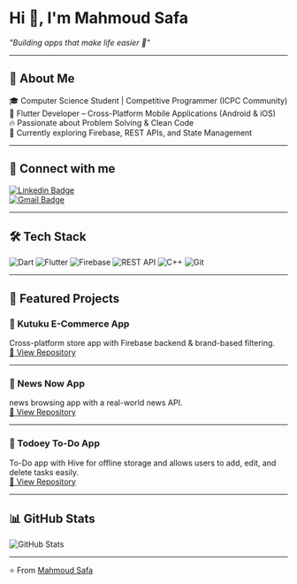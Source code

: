 # Hi 👋, I'm Mahmoud Safa
_"Building apps that make life easier 🚀"_

---

## 🚀 About Me  
🎓 Computer Science Student | Competitive Programmer (ICPC Community)  
📱 Flutter Developer – Cross-Platform Mobile Applications (Android & iOS)  
🔥 Passionate about Problem Solving & Clean Code  
🌱 Currently exploring Firebase, REST APIs, and State Management  

---

## 📩 Connect with me  
[![Linkedin Badge](https://img.shields.io/badge/-Mahmoud%20Safa-blue?style=for-the-badge&logo=Linkedin&logoColor=white)](https://linkedin.com/in/20mahmoud-safa06/)  
[![Gmail Badge](https://img.shields.io/badge/-Gmail-red?style=for-the-badge&logo=Gmail&logoColor=white)](mailto:mahmoudsafa220@gmail.com)

---

## 🛠 Tech Stack  
![Dart](https://img.shields.io/badge/-Dart-0175C2?style=for-the-badge&logo=dart&logoColor=white)
![Flutter](https://img.shields.io/badge/-Flutter-02569B?style=for-the-badge&logo=flutter&logoColor=white)
![Firebase](https://img.shields.io/badge/-Firebase-FFCA28?style=for-the-badge&logo=firebase&logoColor=black)
![REST API](https://img.shields.io/badge/-REST%20API-009688?style=for-the-badge&logo=api&logoColor=white)
![C++](https://img.shields.io/badge/-C++-00599C?style=for-the-badge&logo=c%2B%2B&logoColor=white)
![Git](https://img.shields.io/badge/-Git-F05032?style=for-the-badge&logo=git&logoColor=white)

---

## 📂 Featured Projects  

### 👟 Kutuku E-Commerce App  
Cross-platform store app with Firebase backend & brand-based filtering.  
[🔗 View Repository](https://github.com/20Mahmoud06/Kutuku)


---

### 📰 News Now App  
news browsing app with a real-world news API.  
[🔗 View Repository](https://github.com/20Mahmoud06/news)

---

### 📝 Todoey To-Do App  
To-Do app with Hive for offline storage and allows users to add, edit, and delete tasks easily.  
[🔗 View Repository](https://github.com/20Mahmoud06/todoey)

---

## 📊 GitHub Stats  
![GitHub Stats](https://github-readme-stats.vercel.app/api?username=MAHMOUD&show_icons=true&theme=radical)  

---

⭐️ From [Mahmoud Safa](https://github.com/Mahmoud)
